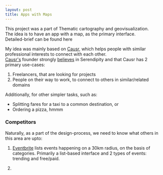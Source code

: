```yaml
---
layout: post
title: Apps with Maps
---
```


This project was a part of Thematic cartography and geovisualization.  
The idea is to have an app with a map, as the primary interface.  
Detailed-brief can be found here  

My idea was mainly based on [Causr](causr.rusic.com), which helps people with similar professional interests to connect with each other.  
[Causr's](https://www.producthunt.com/posts/causr) founder strongly [believes](https://inews.co.uk/opinion/columnists/causr-new-app-encourages-friendships-working-relationships-strangers/) in Serendipity and that Causr has 2 primary use-cases:  
1. Freelancers, that are looking for projects
2. People on their way to work, to connect to others in similar/related domains

Additionally, for other simpler tasks, such as:
* Splitting fares for a taxi to a common destination, or
* Ordering a pizza, hmmm

### Competitors
Naturally, as a part of the design-process, we need to know what others in this area are upto:
1. [Eventbrite](https://www.eventbrite.com/) lists events happening on a 30km radius, on the basis of categories.
Primarily a list-based interface and 2 types of events: trending and free/paid.

2. []()